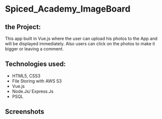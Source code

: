 # Spiced_Academy_ImageBoard

## the Project:

This app built in Vue.js where the user can upload his photos to the App and will be displayed immediately. 
Also users can click on the photos to make it bigger or leaving a comment.

## Technologies used:

-   HTML5, CSS3
-   File Storing with AWS S3
-   Vue.js
-   Node.Js/ Express.Js
-   PSQL

## Screenshots
